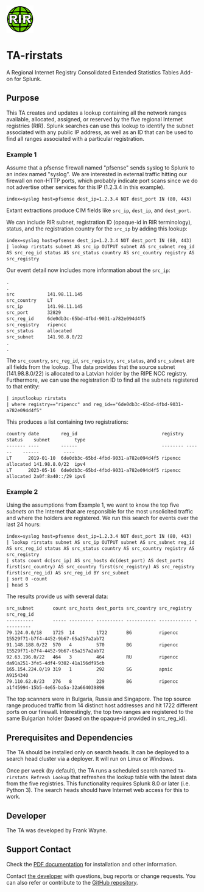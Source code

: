 ![icon](static/appIcon_2x.png)

# TA-rirstats

A Regional Internet Registry Consolidated Extended Statistics Tables Add-on for Splunk.

## Purpose

This TA creates and updates a lookup containing all the network ranges
available, allocated, assigned, or reserved by the five regional
Internet registries (RIR). Splunk searches can use this lookup to identify the
subnet associated with any public IP address, as well as an ID that can be used
to find all ranges associated with a particular registration.

### Example 1

Assume that a pfsense firewall named "pfsense" sends syslog to Splunk to an 
index named "syslog". We are interested in external traffic hitting our
firewall on non-HTTP ports, which probably indicate port scans since we do not
advertise other services for this IP (1.2.3.4 in this example).

```
index=syslog host=pfsense dest_ip=1.2.3.4 NOT dest_port IN (80, 443)
```

Extant extractions produce CIM fields like `src_ip`, `dest_ip`, and
`dest_port`.

We can include RIR subnet, registration ID (opaque-id in RIR terminology),
status, and the registration country for the `src_ip` by adding this lookup:

```
index=syslog host=pfsense dest_ip=1.2.3.4 NOT dest_port IN (80, 443)
| lookup rirstats subnet AS src_ip OUTPUT subnet AS src_subnet reg_id AS src_reg_id status AS src_status country AS src_country registry AS src_registry
```

Our event detail now includes more information about the `src_ip`:

```
.
.
src            141.98.11.145
src_country    LT
src_ip         141.98.11.145	
src_port       32829	
src_reg_id     6de0db3c-65bd-4fbd-9031-a782e094d4f5	
src_registry   ripencc	
src_status     allocated	
src_subnet     141.98.8.0/22
.
.
```

The `src_country`, `src_reg_id`, `src_registry`, `src_status`, and `src_subnet`
are all fields from the lookup. The data provides that the source subnet
(141.98.8.0/22) is allocated to a Latvian holder by the RIPE NCC registry.
Furthermore, we can use the registration ID to find all the subnets registered
to that entity:

```
| inputlookup rirstats
| where registry=="ripencc" and reg_id=="6de0db3c-65bd-4fbd-9031-a782e094d4f5"
```

This produces a list containing two registrations:

```
country date        reg_id                               registry status    subnet         type
------- ----        ------                               -------- ------    ------         ----
LT      2019-01-10  6de0db3c-65bd-4fbd-9031-a782e094d4f5 ripencc  allocated 141.98.8.0/22  ipv4
LT      2023-05-16  6de0db3c-65bd-4fbd-9031-a782e094d4f5 ripencc  allocated 2a0f:8a40::/29 ipv6
```

### Example 2

Using the assumptions from Example 1, we want to know the top five *subnets*
on the Internet that are responsible for the most unsolicited traffic and where
the holders are registered. We run this search for events over the last 24
hours:

```
index=syslog host=pfsense dest_ip=1.2.3.4 NOT dest_port IN (80, 443)
| lookup rirstats subnet AS src_ip OUTPUT subnet AS src_subnet reg_id AS src_reg_id status AS src_status country AS src_country registry AS src_registry
| stats count dc(src_ip) AS src_hosts dc(dest_port) AS dest_ports first(src_country) AS src_country first(src_registry) AS src_registry first(src_reg_id) AS src_reg_id BY src_subnet
| sort 0 -count
| head 5
```

The results provide us with several data:

```
src_subnet       count src_hosts dest_ports src_country src_registry src_reg_id
----------       ----- --------- ---------- ----------- ------------ ----------
79.124.0.0/18    1725  14        1722       BG          ripencc      15529f71-b7f4-4452-9b67-65a257a2ab72
91.148.188.0/22  570   4         570        BG          ripencc      15529f71-b7f4-4452-9b67-65a257a2ab72
92.63.196.0/22   464   3         464        RU          ripencc      da91a251-3fe5-4df4-9302-41a156df95cb
165.154.224.0/19 319   1         292        SG          apnic        A9154340
79.110.62.0/23   276   8         229        BG          ripencc      a1f45994-15b5-4e65-ba5a-32a664039898
```

The top scanners were in Bulgaria, Russia and Singapore. The top source range
produced traffic from 14 distinct host addresses and hit 1722 different ports
on our firewall. Interestingly, the top two ranges are registered to the same
Bulgarian holder (based on the opaque-id provided in src_reg_id).

## Prerequisites and Dependencies

The TA should be installed only on search heads. It can be deployed to a search
head cluster via a deployer. It will run on Linux or Windows.

Once per week (by default), the TA runs a scheduled search named `TA-rirstats
Refresh Lookup` that refreshes the lookup table with the latest data from the
five registries. This functionality requires Splunk 8.0 or later (i.e. Python
3). The search heads should have Internet web access for this to work.

## Developer

The TA was developed by Frank Wayne.

## Support Contact

Check the [PDF documentation](https://github.com/thatfrankwayne/TA-rirstats/blob/main/readme/TA-rirstats-3.pdf)
for installation and other information.

Contact [the developer](mailto:frank.wayne@northwestern.edu?subject=TA-rirstats)
with questions, bug reports or change requests. You can also refer or
contribute to the [GitHub repository](https://github.com/thatfrankwayne/TA-rirstats).
